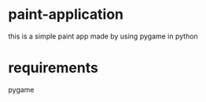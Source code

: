 # paint-application
this is a simple paint app made by using pygame in python

# requirements
pygame
